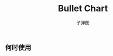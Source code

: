 ﻿---
category: Components
type: 图表
title: Bullet Chart
subtitle: 子弹图
cols: 1
cover: 
---



## 何时使用

